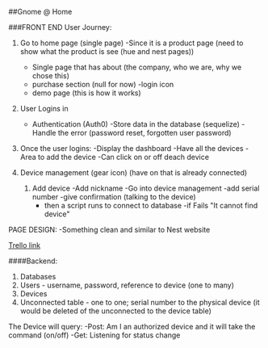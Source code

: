 ##Gnome @ Home

###FRONT END
User Journey: 

1. Go to home page (single page)
	-Since it is a product page (need to show what the product is see (hue and nest pages))
	- Single page that has about (the company, who we are, why we chose this)
	- purchase section (null for now)
	-login icon
	- demo page (this is how it works)



2. User Logins in
	- Authentication (Auth0)
	-Store data in the database (sequelize)
	-Handle the error (password reset, forgotten user password)
	
3. Once the user logins: 
	-Display the dashboard
	-Have all the devices
	-Area to add the device
	-Can click on or off deach device

4. Device management (gear icon) (have on that is already connected)
	1. Add device
		-Add nickname
		-Go into device management
		-add serial number
		-give confirmation (talking to the device)
		- then a script runs to connect to database
		-if Fails "It cannot find device"

PAGE DESIGN: 
-Something clean and similar to Nest website

[Trello link](https://trello.com/b/yoNf9XeJ/tasks-gnome-home)

####Backend: 

1. Databases
  1. Users - username, password, reference to device (one to many)
  2. Devices 
  3. Unconnected table - one to one; serial number to the physical device (it would be deleted of the unconnected to the device table)

The Device will query: 
	-Post: Am I an authorized device and it will take the command (on/off)
	-Get: Listening for status change



